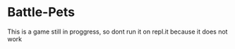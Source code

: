 # Battle-Pets
This is a game still in proggress, so dont run it on repl.it because it does not work
